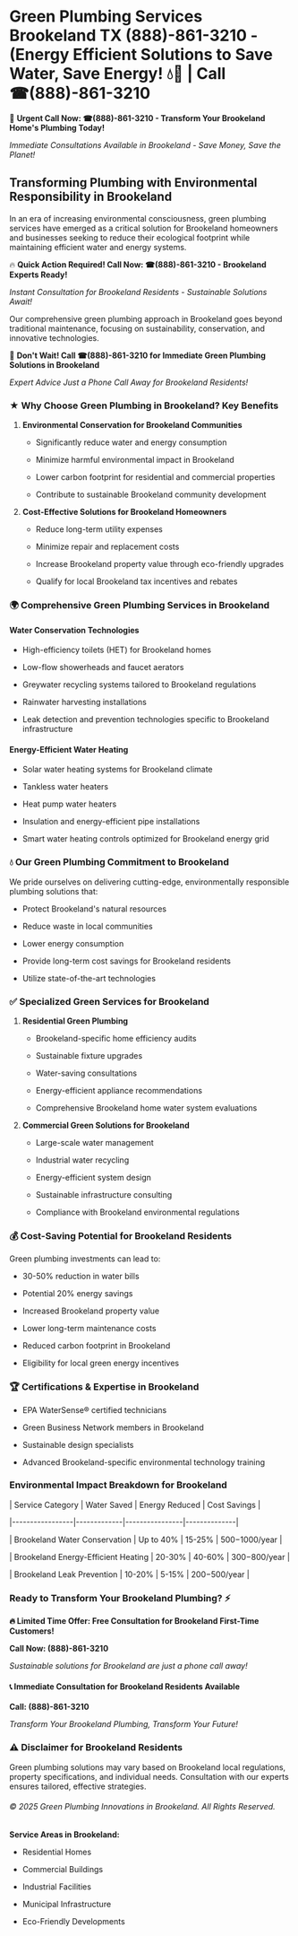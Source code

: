 # Green Plumbing Services Brookeland TX (888)-861-3210 - (Energy Efficient Solutions to Save Water, Save Energy! 💧🌿 | Call ☎(888)-861-3210

🚨 **Urgent Call Now: ☎(888)-861-3210 - Transform Your Brookeland Home's Plumbing Today!**
*Immediate Consultations Available in Brookeland - Save Money, Save the Planet!*

## Transforming Plumbing with Environmental Responsibility in Brookeland

In an era of increasing environmental consciousness, green plumbing services have emerged as a critical solution for Brookeland homeowners and businesses seeking to reduce their ecological footprint while maintaining efficient water and energy systems. 

🔥 **Quick Action Required! Call Now: ☎(888)-861-3210 - Brookeland Experts Ready!**
*Instant Consultation for Brookeland Residents - Sustainable Solutions Await!*

Our comprehensive green plumbing approach in Brookeland goes beyond traditional maintenance, focusing on sustainability, conservation, and innovative technologies.

🚨 **Don't Wait! Call ☎(888)-861-3210 for Immediate Green Plumbing Solutions in Brookeland**
*Expert Advice Just a Phone Call Away for Brookeland Residents!*

### ★ Why Choose Green Plumbing in Brookeland? Key Benefits

1. **Environmental Conservation for Brookeland Communities** 
   - Significantly reduce water and energy consumption
   - Minimize harmful environmental impact in Brookeland
   - Lower carbon footprint for residential and commercial properties
   - Contribute to sustainable Brookeland community development

2. **Cost-Effective Solutions for Brookeland Homeowners** 
   - Reduce long-term utility expenses
   - Minimize repair and replacement costs
   - Increase Brookeland property value through eco-friendly upgrades
   - Qualify for local Brookeland tax incentives and rebates

### 🌍 Comprehensive Green Plumbing Services in Brookeland

#### Water Conservation Technologies
- High-efficiency toilets (HET) for Brookeland homes
- Low-flow showerheads and faucet aerators
- Greywater recycling systems tailored to Brookeland regulations
- Rainwater harvesting installations
- Leak detection and prevention technologies specific to Brookeland infrastructure

#### Energy-Efficient Water Heating
- Solar water heating systems for Brookeland climate
- Tankless water heaters
- Heat pump water heaters
- Insulation and energy-efficient pipe installations
- Smart water heating controls optimized for Brookeland energy grid

### 💧 Our Green Plumbing Commitment to Brookeland

We pride ourselves on delivering cutting-edge, environmentally responsible plumbing solutions that:
- Protect Brookeland's natural resources
- Reduce waste in local communities
- Lower energy consumption
- Provide long-term cost savings for Brookeland residents
- Utilize state-of-the-art technologies

### ✅ Specialized Green Services for Brookeland

1. **Residential Green Plumbing**
   - Brookeland-specific home efficiency audits
   - Sustainable fixture upgrades
   - Water-saving consultations
   - Energy-efficient appliance recommendations
   - Comprehensive Brookeland home water system evaluations

2. **Commercial Green Solutions for Brookeland**
   - Large-scale water management
   - Industrial water recycling
   - Energy-efficient system design
   - Sustainable infrastructure consulting
   - Compliance with Brookeland environmental regulations

### 💰 Cost-Saving Potential for Brookeland Residents

Green plumbing investments can lead to:
- 30-50% reduction in water bills
- Potential 20% energy savings
- Increased Brookeland property value
- Lower long-term maintenance costs
- Reduced carbon footprint in Brookeland
- Eligibility for local green energy incentives

### 🏆 Certifications & Expertise in Brookeland

- EPA WaterSense® certified technicians
- Green Business Network members in Brookeland
- Sustainable design specialists
- Advanced Brookeland-specific environmental technology training

### Environmental Impact Breakdown for Brookeland

| Service Category | Water Saved | Energy Reduced | Cost Savings |
|-----------------|-------------|----------------|--------------|
| Brookeland Water Conservation | Up to 40% | 15-25% | $500-$1000/year |
| Brookeland Energy-Efficient Heating | 20-30% | 40-60% | $300-$800/year |
| Brookeland Leak Prevention | 10-20% | 5-15% | $200-$500/year |

### Ready to Transform Your Brookeland Plumbing? ⚡

**🔥 Limited Time Offer: Free Consultation for Brookeland First-Time Customers!**

**Call Now: (888)-861-3210**
*Sustainable solutions for Brookeland are just a phone call away!*

#### 📞 Immediate Consultation for Brookeland Residents Available

**Call: (888)-861-3210**
*Transform Your Brookeland Plumbing, Transform Your Future!*

### ⚠️ Disclaimer for Brookeland Residents

Green plumbing solutions may vary based on Brookeland local regulations, property specifications, and individual needs. Consultation with our experts ensures tailored, effective strategies.

###### © 2025 Green Plumbing Innovations in Brookeland. All Rights Reserved.

**Service Areas in Brookeland:** 
- Residential Homes
- Commercial Buildings
- Industrial Facilities
- Municipal Infrastructure
- Eco-Friendly Developments